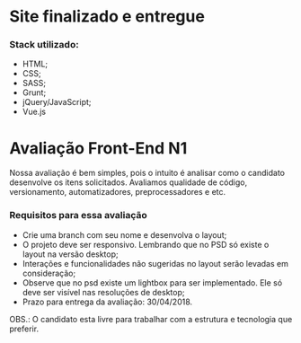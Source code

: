 # Site finalizado e entregue #

### Stack utilizado: ###

* HTML;
* CSS; 
* SASS;
* Grunt;
* jQuery/JavaScript;
* Vue.js

# Avaliação Front-End N1 #

Nossa avaliação é bem simples, pois o intuito é analisar como o candidato desenvolve os itens solicitados.
Avaliamos qualidade de código, versionamento, automatizadores, preprocessadores e etc.

### Requisitos para essa avaliação ###

* Crie uma branch com seu nome e desenvolva o layout;
* O projeto deve ser responsivo. Lembrando que no PSD só existe o layout na versão desktop;
* Interações e funcionalidades não sugeridas no layout serão levadas em consideração;
* Observe que no psd existe um lightbox para ser implementado. Ele só deve ser visível nas resoluções de desktop;
* Prazo para entrega da avaliação: 30/04/2018.

OBS.: O candidato esta livre para trabalhar com a estrutura e tecnologia que preferir.